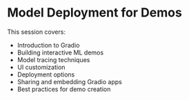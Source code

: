 # Model Deployment for Demos

This session covers:
- Introduction to Gradio
- Building interactive ML demos
- Model tracing techniques
- UI customization
- Deployment options
- Sharing and embedding Gradio apps
- Best practices for demo creation
